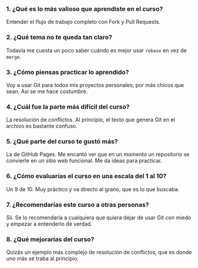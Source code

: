 ### 1. ¿Qué es lo más valioso que aprendiste en el curso?

Entender el flujo de trabajo completo con Fork y Pull Requests.

### 2. ¿Qué tema no te queda tan claro?

Todavía me cuesta un poco saber cuándo es mejor usar `rebase` en vez de `merge`.

### 3. ¿Cómo piensas practicar lo aprendido?

Voy a usar Git para todos mis proyectos personales, por más chicos que sean. Así se me hace costumbre.

### 4. ¿Cuál fue la parte más difícil del curso?

La resolución de conflictos. Al principio, el texto que genera Git en el archivo es bastante confuso.

### 5. ¿Qué parte del curso te gustó más?

La de GitHub Pages. Me encantó ver que en un momento un repositorio se convierte en un sitio web funcional. Me da ideas para practicar.

### 6. ¿Cómo evaluarías el curso en una escala del 1 al 10?

Un 9 de 10. Muy práctico y va directo al grano, que es lo que buscaba.

### 7. ¿Recomendarías este curso a otras personas?

Sii. Se lo recomendaría a cualquiera que quiera dejar de usar Git con miedo y empezar a entenderlo de verdad.

### 8. ¿Qué mejorarías del curso?

Quizás un ejemplo más complejo de resolución de conflictos, que es donde uno más se traba al principio.